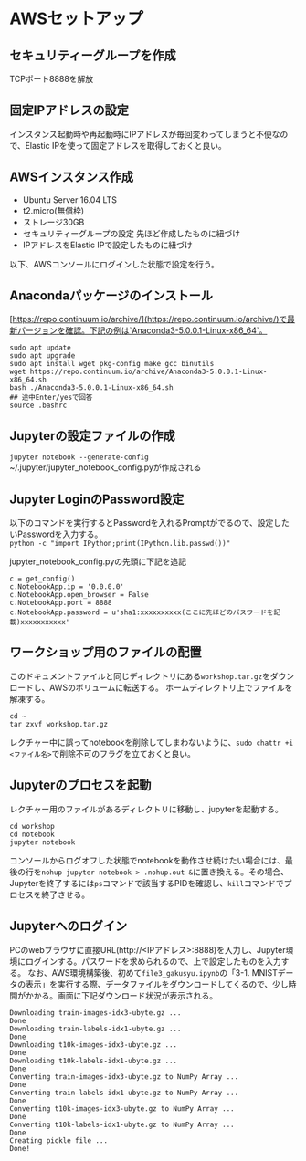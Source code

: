 # AWSセットアップ

## セキュリティーグループを作成
TCPポート8888を解放

## 固定IPアドレスの設定
インスタンス起動時や再起動時にIPアドレスが毎回変わってしまうと不便なので、Elastic IPを使って固定アドレスを取得しておくと良い。

## AWSインスタンス作成
- Ubuntu Server 16.04 LTS
- t2.micro(無償枠)
- ストレージ30GB
- セキュリティーグループの設定 先ほど作成したものに紐づけ
- IPアドレスをElastic IPで設定したものに紐づけ

以下、AWSコンソールにログインした状態で設定を行う。

## Anacondaパッケージのインストール
[https://repo.continuum.io/archive/](https://repo.continuum.io/archive/)で最新パージョンを確認。下記の例は`Anaconda3-5.0.0.1-Linux-x86_64`。

```
sudo apt update
sudo apt upgrade
sudo apt install wget pkg-config make gcc binutils
wget https://repo.continuum.io/archive/Anaconda3-5.0.0.1-Linux-x86_64.sh
bash ./Anaconda3-5.0.0.1-Linux-x86_64.sh
## 途中Enter/yesで回答
source .bashrc
```

## Jupyterの設定ファイルの作成
`jupyter notebook --generate-config`  
~/.jupyter/jupyter_notebook_config.pyが作成される

## Jupyter LoginのPassword設定
以下のコマンドを実行するとPasswordを入れるPromptがでるので、設定したいPasswordを入力する。  
`python -c "import IPython;print(IPython.lib.passwd())"`

jupyter_notebook_config.pyの先頭に下記を追記  
```
c = get_config()
c.NotebookApp.ip = '0.0.0.0'
c.NotebookApp.open_browser = False
c.NotebookApp.port = 8888
c.NotebookApp.password = u'sha1:xxxxxxxxxx(ここに先ほどのパスワードを記載)xxxxxxxxxxx'
```

## ワークショップ用のファイルの配置
このドキュメントファイルと同じディレクトリにある`workshop.tar.gz`をダウンロードし、AWSのボリュームに転送する。
ホームディレクトリ上でファイルを解凍する。
```
cd ~
tar zxvf workshop.tar.gz
```
レクチャー中に誤ってnotebookを削除してしまわないように、`sudo chattr +i <ファイル名>`で削除不可のフラグを立ておくと良い。

## Jupyterのプロセスを起動
レクチャー用のファイルがあるディレクトリに移動し、jupyterを起動する。
```
cd workshop
cd notebook
jupyter notebook
```

コンソールからログオフした状態でnotebookを動作させ続けたい場合には、最後の行を`nohup jupyter notebook > .nohup.out &`に置き換える。その場合、Jupyterを終了するには`ps`コマンドで該当するPIDを確認し、`kill`コマンドでプロセスを終了させる。

## Jupyterへのログイン
PCのwebブラウザに直接URL(http://<IPアドレス>:8888)を入力し、Jupyter環境にログインする。パスワードを求められるので、上で設定したものを入力する。
なお、AWS環境構築後、初めて`file3_gakusyu.ipynb`の「3-1. MNISTデータの表示」を実行する際、データファイルをダウンロードしてくるので、少し時間がかかる。画面に下記ダウンロード状況が表示される。
```
Downloading train-images-idx3-ubyte.gz ... 
Done
Downloading train-labels-idx1-ubyte.gz ... 
Done
Downloading t10k-images-idx3-ubyte.gz ... 
Done
Downloading t10k-labels-idx1-ubyte.gz ... 
Done
Converting train-images-idx3-ubyte.gz to NumPy Array ...
Done
Converting train-labels-idx1-ubyte.gz to NumPy Array ...
Done
Converting t10k-images-idx3-ubyte.gz to NumPy Array ...
Done
Converting t10k-labels-idx1-ubyte.gz to NumPy Array ...
Done
Creating pickle file ...
Done!
```


